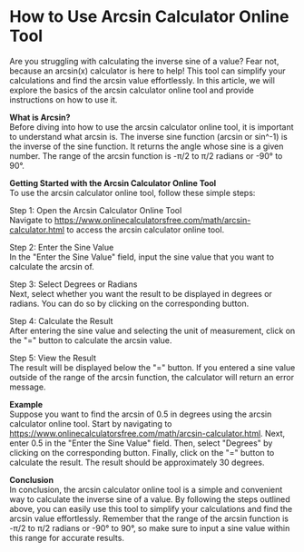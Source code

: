 How to Use Arcsin Calculator Online Tool
========================================

Are you struggling with calculating the inverse sine of a value? Fear not, because an arcsin(x) calculator is here to help! This tool can simplify your calculations and find the arcsin value effortlessly. In this article, we will explore the basics of the arcsin calculator online tool and provide instructions on how to use it.

**What is Arcsin?**  
Before diving into how to use the arcsin calculator online tool, it is important to understand what arcsin is. The inverse sine function (arcsin or sin^-1) is the inverse of the sine function. It returns the angle whose sine is a given number. The range of the arcsin function is -π/2 to π/2 radians or -90° to 90°.

**Getting Started with the Arcsin Calculator Online Tool**  
To use the arcsin calculator online tool, follow these simple steps:

Step 1: Open the Arcsin Calculator Online Tool  
Navigate to <https://www.onlinecalculatorsfree.com/math/arcsin-calculator.html> to access the arcsin calculator online tool.

Step 2: Enter the Sine Value  
In the "Enter the Sine Value" field, input the sine value that you want to calculate the arcsin of.

Step 3: Select Degrees or Radians  
Next, select whether you want the result to be displayed in degrees or radians. You can do so by clicking on the corresponding button.

Step 4: Calculate the Result  
After entering the sine value and selecting the unit of measurement, click on the "=" button to calculate the arcsin value.

Step 5: View the Result  
The result will be displayed below the "=" button. If you entered a sine value outside of the range of the arcsin function, the calculator will return an error message.

**Example**  
Suppose you want to find the arcsin of 0.5 in degrees using the arcsin calculator online tool. Start by navigating to <https://www.onlinecalculatorsfree.com/math/arcsin-calculator.html>. Next, enter 0.5 in the "Enter the Sine Value" field. Then, select "Degrees" by clicking on the corresponding button. Finally, click on the "=" button to calculate the result. The result should be approximately 30 degrees.

**Conclusion**  
In conclusion, the arcsin calculator online tool is a simple and convenient way to calculate the inverse sine of a value. By following the steps outlined above, you can easily use this tool to simplify your calculations and find the arcsin value effortlessly. Remember that the range of the arcsin function is -π/2 to π/2 radians or -90° to 90°, so make sure to input a sine value within this range for accurate results.